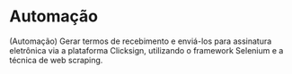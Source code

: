 # Automação
 (Automação) Gerar termos de recebimento e enviá-los para assinatura eletrônica via a plataforma Clicksign, utilizando o framework Selenium e a técnica de web scraping.
